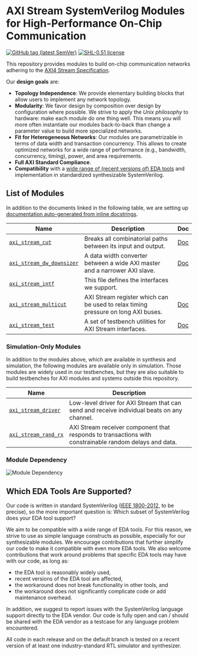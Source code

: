 # AXI Stream SystemVerilog Modules for High-Performance On-Chip Communication
[![GitHub tag (latest SemVer)](https://img.shields.io/github/v/tag/pulp-platform/axi_stream?color=blue&label=current&sort=semver)](CHANGELOG.md)
[![SHL-0.51 license](https://img.shields.io/badge/license-SHL--0.51-green)](LICENSE)

This repository provides modules to build on-chip communication networks adhering to the [AXI4 Stream Specification][AMBA 5 Stream Spec].

Our **design goals** are:
- **Topology Independence**: We provide elementary building blocks that allow users to implement any network topology.
- **Modularity**: We favor design by composition over design by configuration where possible.  We strive to apply the *Unix philosophy* to hardware: make each module do one thing well.  This means you will more often instantiate our modules back-to-back than change a parameter value to build more specialized networks.
- **Fit for Heterogeneous Networks**: Our modules are parametrizable in terms of data width and transaction concurrency.  This allows to create optimized networks for a wide range of performance (e.g., bandwidth, concurrency, timing), power, and area requirements.
- **Full AXI Standard Compliance**.
- **Compatibility** with a [wide range of (recent versions of) EDA tools](#which-eda-tools-are-supported) and implementation in standardized synthesizable SystemVerilog.

## List of Modules

In addition to the documents linked in the following table, we are setting up [documentation auto-generated from inline docstrings](https://pulp-platform.github.io/axi_stream).

| Name                                                | Description                                                                       | Doc                                                                               |
|-----------------------------------------------------|-----------------------------------------------------------------------------------|-----------------------------------------------------------------------------------|
| [`axi_stream_cut`](src/axi_stream_cut.sv)           | Breaks all combinatorial paths between its input and output.                      | [Doc](https://pulp-platform.github.io/axi_stream/module.axi_stream_cut.html)      |
| [`axi_stream_dw_downsizer`](src/axi_stream_dw_downsizer.sv) | A data width converter between a wide AXI master and a narrower AXI slave.| [Doc](docs/axi_stream_dw_downsizer.md)    |
| [`axi_stream_intf`](src/axi_stream_intf.sv)         | This file defines the interfaces we support.                                      |                                                                                   |
| [`axi_stream_multicut`](src/axi_stream_multicut.sv) | AXI Stream register which can be used to relax timing pressure on long AXI buses. | [Doc](https://pulp-platform.github.io/axi_stream/module.axi_stream_multicut.html) |
| [`axi_stream_test`](test/axi_stream_test.sv)        | A set of testbench utilities for AXI Stream interfaces.                           | [Doc](https://pulp-platform.github.io/axi_stream/package.axi_stream_test.html)    |

### Simulation-Only Modules

In addition to the modules above, which are available in synthesis and simulation, the following modules are available only in simulation.  Those modules are widely used in our testbenches, but they are also suitable to build testbenches for AXI modules and systems outside this repository.

| Name                                            | Description                                                                                            |
|-------------------------------------------------|--------------------------------------------------------------------------------------------------------|
| [`axi_stream_driver`](test/axi_stream_test.sv)  | Low-level driver for AXI Stream that can send and receive individual beats on any channel.             |
| [`axi_stream_rand_rx`](test/axi_stream_test.sv) | AXI Stream receiver component that responds to transactions with constrainable random delays and data. |

### Module Dependency
![Module Dependency](https://pulp-platform.github.io/axi_stream/axi_stream.png "Module hierarchy of AXI Stream.")

## Which EDA Tools Are Supported?

Our code is written in standard SystemVerilog ([IEEE 1800-2012][], to be precise), so the more important question is: Which subset of SystemVerilog does your EDA tool support?

We aim to be compatible with a wide range of EDA tools.  For this reason, we strive to use as simple language constructs as possible, especially for our synthesizable modules.  We encourage contributions that further simplify our code to make it compatible with even more EDA tools.  We also welcome contributions that work around problems that specific EDA tools may have with our code, as long as:
- the EDA tool is reasonably widely used,
- recent versions of the EDA tool are affected,
- the workaround does not break functionality in other tools, and
- the workaround does not significantly complicate code or add maintenance overhead.

In addition, we suggest to report issues with the SystemVerilog language support directly to the EDA vendor. Our code is fully open and
can / should be shared with the EDA vendor as a testcase for any language problem encountered.

All code in each release and on the default branch is tested on a recent version of at least one industry-standard RTL simulator and synthesizer.


[AMBA 5 Stream Spec]: https://documentation-service.arm.com/static/60d5b244677cf7536a55c23e?token=
[IEEE 1800-2012]: https://standards.ieee.org/standard/1800-2012.html

